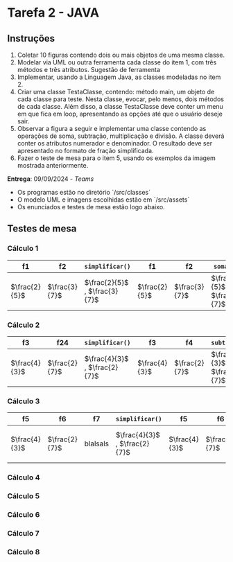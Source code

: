 # Tarefa 2 - JAVA

## Instruções
1. Coletar 10 figuras contendo dois ou mais objetos de uma mesma classe. 
2. Modelar via UML ou outra ferramenta cada classe do item 1, com três métodos e três atributos. Sugestão de ferramenta
3. Implementar, usando a Linguagem Java, as classes modeladas no item 2.
4. Criar uma classe TestaClasse, contendo: método main,  um objeto de cada classe para teste.  Nesta classe, evocar, pelo menos, dois métodos de cada classe. Além disso, a classe TestaClasse deve conter um menu em que fica em loop, apresentando as opções até que o usuário deseje sair.
5. Observar a figura a seguir e implementar uma classe contendo as operações de soma, subtração, multiplicação e divisão. A classe deverá conter os atributos numerador e denominador. O resultado deve ser apresentado no formato de fração simplificada.
6. Fazer o teste de mesa para o item 5, usando os exemplos da imagem mostrada anteriormente.


**Entrega**: 09/09/2024 - _Teams_

- Os programas estão no diretório ´/src/classes´
- O modelo UML e imagens escolhidas estão em ´/src/assets´
- Os enunciados e testes de mesa estão logo abaixo.

  
## Testes de mesa

### Cálculo 1

   | f1 | f2 | `simplificar()` | f1  | f2 | `somar()` | Saída | 
   | ----- | ---- | --------------------------- | ----- | ----- | ----- | ----- |
   | $\frac{2}{5}$     | $\frac{3}{7}$   | $\frac{2}{5}$  , $\frac{3}{7}$ |  $\frac{2}{5}$  | $\frac{3}{7}$  | $\frac{2}{5}$  + $\frac{3}{7}$ | $\frac{29}{35}$ |

### Cálculo 2

   | f3 | f24 | `simplificar()` | f3  | f4 | `subtrair()` | Saída | 
   | ----- | ---- | --------------------------- | ----- | ----- | ----- | ----- |
   | $\frac{4}{3}$     | $\frac{2}{7}$   | $\frac{4}{3}$  , $\frac{2}{7}$ |  $\frac{4}{3}$  | $\frac{2}{7}$  | $\frac{4}{3}$  - $\frac{2}{7}$ | $\frac{22}{21}$ |

### Cálculo 3

   | f5 | f6 | f7 | `simplificar()` | f5  | f6 | f7 | `somar()` | Saída | 
   | ----- | ---- | ---- | --------------------------- | ----- | ---- |----- | ----- | ----- |
   | $\frac{4}{3}$     | $\frac{2}{7}$   | blalsals | $\frac{4}{3}$  , $\frac{2}{7}$ |  $\frac{4}{3}$  | $\frac{2}{7}$  | f7 | $\frac{4}{3}$  + $\frac{2}{7}$ | $\frac{22}{21}$ |   

### Cálculo 4


### Cálculo 5


### Cálculo 6


### Cálculo 7


### Cálculo 8


   
  
